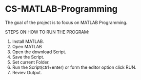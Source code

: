 # CS-MATLAB-Programming
The goal of the project is to focus on MATLAB Programming.


STEPS ON HOW TO RUN THE PROGRAM:
1. Install MATLAB.
2. Open MATLAB
3. Open the download Script.
4. Save the Script.
5. Set current Folder.
6. Run the Script(ctrl+enter) or form the editor option click RUN.
7. Reviev Output.
